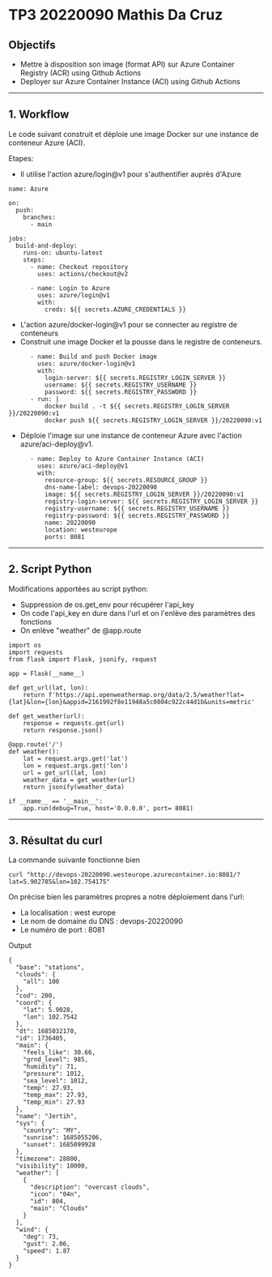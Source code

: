 # TP3 20220090 Mathis Da Cruz 

## Objectifs

* Mettre à disposition son image (format API) sur Azure Container Registry (ACR) using
Github Actions
* Deployer sur Azure Container Instance (ACI) using Github Actions

---

## 1. Workflow

Le code suivant construit et déploie une image Docker sur une instance de conteneur Azure (ACI). 

Etapes:
* Il utilise l'action azure/login@v1 pour s'authentifier auprès d'Azure

```
name: Azure

on:
  push:
    branches:
      - main

jobs:
  build-and-deploy:
    runs-on: ubuntu-latest
    steps:
      - name: Checkout repository
        uses: actions/checkout@v2

      - name: Login to Azure
        uses: azure/login@v1
        with:
          creds: ${{ secrets.AZURE_CREDENTIALS }}
```

* L'action azure/docker-login@v1 pour se connecter au registre de conteneurs
* Construit une image Docker et la pousse dans le registre de conteneurs. 

```
      - name: Build and push Docker image
        uses: azure/docker-login@v1
        with:
          login-server: ${{ secrets.REGISTRY_LOGIN_SERVER }}
          username: ${{ secrets.REGISTRY_USERNAME }}
          password: ${{ secrets.REGISTRY_PASSWORD }}
      - run: |
          docker build . -t ${{ secrets.REGISTRY_LOGIN_SERVER }}/20220090:v1
          docker push ${{ secrets.REGISTRY_LOGIN_SERVER }}/20220090:v1
```

* Déploie l'image sur une instance de conteneur Azure avec l'action azure/aci-deploy@v1.

```
      - name: Deploy to Azure Container Instance (ACI)
        uses: azure/aci-deploy@v1
        with:
          resource-group: ${{ secrets.RESOURCE_GROUP }}
          dns-name-label: devops-20220090
          image: ${{ secrets.REGISTRY_LOGIN_SERVER }}/20220090:v1
          registry-login-server: ${{ secrets.REGISTRY_LOGIN_SERVER }}
          registry-username: ${{ secrets.REGISTRY_USERNAME }}
          registry-password: ${{ secrets.REGISTRY_PASSWORD }}
          name: 20220090
          location: westeurope
          ports: 8081
```

---

## 2. Script Python

Modifications apportées au script python:
* Suppression de os.get_env pour récupérer l'api_key
* On code l'api_key en dure dans l'url et on l'enlève des paramètres des fonctions
* On enlève "weather" de @app.route

```
import os
import requests
from flask import Flask, jsonify, request

app = Flask(__name__)

def get_url(lat, lon):
    return f'https://api.openweathermap.org/data/2.5/weather?lat={lat}&lon={lon}&appid=2161992f8e11948a5c0804c922c44d1b&units=metric'   

def get_weather(url):
    response = requests.get(url)
    return response.json()  

@app.route('/')
def weather():
    lat = request.args.get('lat')
    lon = request.args.get('lon')
    url = get_url(lat, lon)
    weather_data = get_weather(url)
    return jsonify(weather_data)

if __name__ == '__main__':
    app.run(debug=True, host='0.0.0.0', port= 8081)

```

---

## 3. Résultat du curl

La commande suivante fonctionne bien

```
curl "http://devops-20220090.westeurope.azurecontainer.io:8081/?lat=5.902785&lon=102.754175"
```

On précise bien les paramètres propres a notre déploiement dans l'url:
* La localisation : west europe
* Le nom de domaine du DNS : devops-20220090
* Le numéro de port : 8081

Output

```
{
  "base": "stations",
  "clouds": {
    "all": 100
  },
  "cod": 200,
  "coord": {
    "lat": 5.9028,
    "lon": 102.7542
  },
  "dt": 1685032170,
  "id": 1736405,
  "main": {
    "feels_like": 30.66,
    "grnd_level": 985,
    "humidity": 71,
    "pressure": 1012,
    "sea_level": 1012,
    "temp": 27.93,
    "temp_max": 27.93,
    "temp_min": 27.93
  },
  "name": "Jertih",
  "sys": {
    "country": "MY",
    "sunrise": 1685055206,
    "sunset": 1685099928
  },
  "timezone": 28800,
  "visibility": 10000,
  "weather": [
    {
      "description": "overcast clouds",
      "icon": "04n",
      "id": 804,
      "main": "Clouds"
    }
  ],
  "wind": {
    "deg": 73,
    "gust": 2.06,
    "speed": 1.87
  }
}
```
